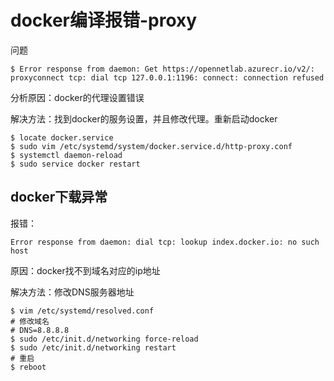 # docker编译报错-proxy

问题

```shell
$ Error response from daemon: Get https://opennetlab.azurecr.io/v2/: proxyconnect tcp: dial tcp 127.0.0.1:1196: connect: connection refused
```

分析原因：docker的代理设置错误

解决方法：找到docker的服务设置，并且修改代理。重新启动docker

```shell
$ locate docker.service
$ sudo vim /etc/systemd/system/docker.service.d/http-proxy.conf
$ systemctl daemon-reload
$ sudo service docker restart
```



## docker下载异常

报错：

```
Error response from daemon: dial tcp: lookup index.docker.io: no such host
```

原因：docker找不到域名对应的ip地址

解决方法：修改DNS服务器地址

```shell
$ vim /etc/systemd/resolved.conf
# 修改域名
# DNS=8.8.8.8
$ sudo /etc/init.d/networking force-reload
$ sudo /etc/init.d/networking restart
# 重启
$ reboot
```

